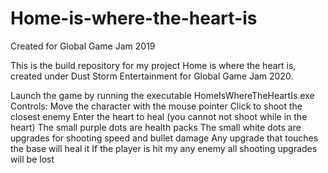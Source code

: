 # Home-is-where-the-heart-is
Created for Global Game Jam 2019

This is the build repository for my project Home is where the heart is, created under Dust Storm Entertainment for Global Game Jam 2020.

Launch the game by running the executable HomeIsWhereTheHeartIs.exe
Controls: 
Move the character with the mouse pointer
Click to shoot the closest enemy
Enter the heart to heal (you cannot not shoot while in the heart)
The small purple dots are health packs
The small white dots are upgrades for shooting speed and bullet damage
Any upgrade that touches the base will heal it
If the player is hit my any enemy all shooting upgrades will be lost
